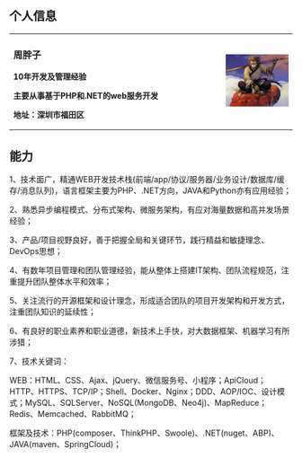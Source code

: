 ## 个人信息

<table border="0">
  <tr>
    <td width="75%">
      <h3>周胖子</h3>
      <p><b>10年开发及管理经验</b></p>
      <p><b>主要从事基于PHP和.NET的web服务开发</b></p>
      <p><b>地址：深圳市福田区</b></p>
    </td>
    <td width="25%">
      <img src="/images/avatar.jpg" width="100%"> 
    </td>
  </tr>
</table>

## 能力

1、技术面广，精通WEB开发技术栈(前端/app/协议/服务器/业务设计/数据库/缓存/消息队列)，语言框架主要为PHP、.NET方向，JAVA和Python亦有应用经验；

2、熟悉异步编程模式、分布式架构、微服务架构，有应对海量数据和高并发场景经验；

3、产品/项目视野良好，善于把握全局和关键环节，践行精益和敏捷理念、DevOps思想；

4、有数年项目管理和团队管理经验，能从整体上搭建IT架构、团队流程规范，注重提升团队整体水平和效率；

5、关注流行的开源框架和设计理念，形成适合团队的项目开发架构和开发方式，注重团队知识的延续性；

6、有良好的职业素养和职业道德，新技术上手快，对大数据框架、机器学习有所涉猎；

7、技术关键词：

WEB：HTML、CSS、Ajax、jQuery、微信服务号、小程序；ApiCloud；HTTP、HTTPS、TCP/IP；Shell、Docker、Nginx；DDD、AOP/IOC、设计模式；MySQL、SQLServer、NoSQL(MongoDB、Neo4j)、MapReduce；Redis、Memcached、RabbitMQ；

框架及技术：PHP(composer、ThinkPHP、Swoole)、.NET(nuget、ABP)、JAVA(maven、SpringCloud)；
